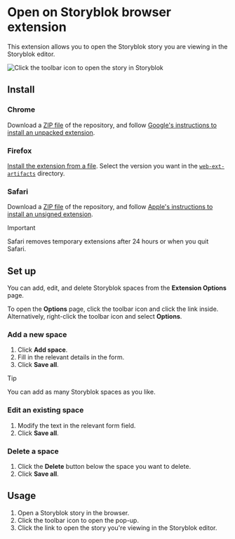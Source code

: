
# Open on Storyblok browser extension

This extension allows you to open the Storyblok story you are viewing in the Storyblok editor.

![Click the toolbar icon to open the story in Storyblok](./screenshot.avif)

## Install

### Chrome

Download a [ZIP file](https://github.com/angelikatyborska/open-on-storyblok-extension/archive/refs/heads/main.zip) of the repository, and follow [Google's instructions to install an unpacked extension](https://developer.chrome.com/docs/extensions/get-started/tutorial/hello-world#load-unpacked).

### Firefox

[Install the extension from a file](https://support.mozilla.org/en-US/kb/find-and-install-add-ons-add-features-to-firefox#w_how-do-i-find-and-install-add-ons). Select the version you want in the [`web-ext-artifacts`](/web-ext-artifacts) directory.

### Safari

Download a [ZIP file](https://github.com/angelikatyborska/open-on-storyblok-extension/archive/refs/heads/main.zip) of the repository, and follow [Apple's instructions to install an unsigned extension](https://developer.apple.com/documentation/safariservices/running-your-safari-web-extension#Temporarily-install-a-web-extension-folder-in-macOS-Safari).

> [!IMPORTANT]
> Safari removes temporary extensions after 24 hours or when you quit Safari.

## Set up

You can add, edit, and delete Storyblok spaces from the **Extension Options** page.

To open the **Options** page, click the toolbar icon and click the link inside. Alternatively, right-click the toolbar icon and select **Options**.

### Add a new space

1. Click **Add space**.
2. Fill in the relevant details in the form.
3. Click **Save all**.

>[!TIP]
> You can add as many Storyblok spaces as you like.

### Edit an existing space

1. Modify the text in the relevant form field.
2. Click **Save all**.

### Delete a space

1. Click the **Delete** button below the space you want to delete.
2. Click **Save all**.

## Usage

1. Open a Storyblok story in the browser.
2. Click the toolbar icon to open the pop-up.
3. Click the link to open the story you're viewing in the Storyblok editor.

